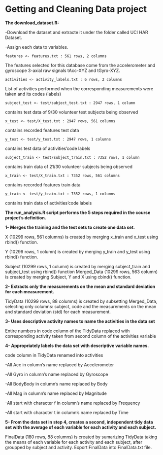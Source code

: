 # Getting and Cleaning Data project
**The download_dataset.R:**

-Download the dataset and extracte it under the folder called UCI HAR Dataset.

-Assign each data to variables.


```
features <- features.txt : 561 rows, 2 columns
```

The features selected for this database come from the accelerometer and gyroscope 3-axial raw signals tAcc-XYZ and tGyro-XYZ.

```
activities <- activity_labels.txt : 6 rows, 2 columns
```
List of activities performed when the corresponding measurements were taken and its codes (labels)
```
subject_test <- test/subject_test.txt : 2947 rows, 1 column
```
contains test data of 9/30 volunteer test subjects being observed
```
x_test <- test/X_test.txt : 2947 rows, 561 columns
```
contains recorded features test data
```
y_test <- test/y_test.txt : 2947 rows, 1 columns
```
contains test data of activities’code labels
```
subject_train <- test/subject_train.txt : 7352 rows, 1 column
```
contains train data of 21/30 volunteer subjects being observed
```
x_train <- test/X_train.txt : 7352 rows, 561 columns
```
contains recorded features train data
```
y_train <- test/y_train.txt : 7352 rows, 1 columns
```
contains train data of activities’code labels


**The run_analysis.R script performs the 5 steps required in the course project’s definition.**

**1- Merges the training and the test sets to create one data set.**

X (10299 rows, 561 columns) is created by merging x_train and x_test using rbind() function.

Y (10299 rows, 1 column) is created by merging y_train and y_test using rbind() function.

Subject (10299 rows, 1 column) is created by merging subject_train and subject_test using rbind() function
Merged_Data (10299 rows, 563 column) is created by merging Subject, Y and X using cbind() function.


**2- Extracts only the measurements on the mean and standard deviation for each measurement.**

TidyData (10299 rows, 88 columns) is created by subsetting Merged_Data, selecting only columns: subject, code and the measurements on the mean and standard deviation (std) for each measurement.


**3- Uses descriptive activity names to name the activities in the data set**

Entire numbers in code column of the TidyData replaced with corresponding activity taken from second column of the activities variable


**4- Appropriately labels the data set with descriptive variable names.**

code column in TidyData renamed into activities

-All Acc in column’s name replaced by Accelerometer

-All Gyro in column’s name replaced by Gyroscope

-All BodyBody in column’s name replaced by Body

-All Mag in column’s name replaced by Magnitude

-All start with character f in column’s name replaced by Frequency

-All start with character t in column’s name replaced by Time


**5- From the data set in step 4, creates a second, independent tidy data set with the average of each variable for each activity and each subject.**

FinalData (180 rows, 88 columns) is created by sumarizing TidyData taking the means of each variable for each activity and each subject, after groupped by subject and activity.
Export FinalData into FinalData.txt file.
